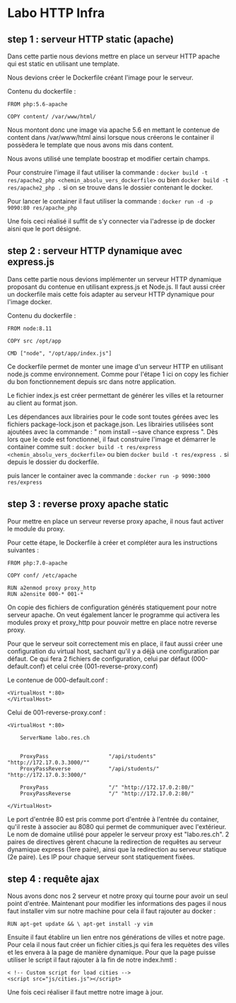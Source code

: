 # Labo HTTP Infra 

## step 1 : serveur HTTP static (apache)

Dans cette partie nous devions mettre en place un serveur HTTP apache qui est static en utilisant une template.

Nous devions créer le Dockerfile créant l'image  pour le serveur.

Contenu du dockerfile : 

```
FROM php:5.6-apache

COPY content/ /var/www/html/
```

Nous montont donc une image via apache 5.6 en mettant le contenue de content dans /var/www/html ainsi lorsque nous créerons le container il possèdera le template que nous avons mis dans content.

Nous avons utilisé une template boostrap et modifier certain champs.

Pour construire l'image il faut utiliser la commande :
`docker build -t res/apache2_php <chemin_absolu_vers_dockerfile>`
ou bien
`docker build -t res/apache2_php .`
si on se trouve dans le dossier contenant le docker.

Pour lancer le container il faut utiliser la commande :
`docker run -d -p 9090:80 res/apache_php`

Une fois ceci réalisé il suffit de s'y connecter via l'adresse ip de docker aisni que le port désigné.

## step 2 : serveur HTTP dynamique avec express.js

Dans cette partie nous devions implémenter un serveur HTTP dynamique proposant du contenue en utilisant express.js et Node.js.
Il faut aussi créer un dockerfile mais cette fois adapter au serveur HTTP dynamique pour l'image docker.

Contenu du dockerfile :
```
FROM node:8.11

COPY src /opt/app

CMD ["node", "/opt/app/index.js"]
```

Ce dockerfile permet de monter une image d'un serveur HTTP en utilisant node.js comme environnement.
Comme pour l'étape 1 ici on copy les fichier du bon fonctionnement depuis src dans notre application.

Le fichier index.js est créer permettant de générer les villes et la retourner au client au format json.

Les dépendances aux librairies pour le code sont toutes gérées avec les fichiers package-lock.json et package.json. Les librairies utilisées sont ajoutées avec la commande : " nom install --save chance express ". Dès lors que le code est fonctionnel, il faut construire l'image et démarrer le container comme suit :
`docker build -t res/express <chemin_absolu_vers_dockerfile>` ou bien 
`docker build -t res/express .` si depuis le dossier du dockerfile.

puis lancer le container avec la commande : 
```docker run -p 9090:3000 res/express```
## step 3 : reverse proxy apache static
Pour mettre en place un serveur reverse proxy apache, il nous faut activer le module du proxy.

Pour cette étape, le Dockerfile à créer et compléter aura les instructions suivantes :
```
FROM php:7.0-apache

COPY conf/ /etc/apache

RUN a2enmod proxy proxy_http
RUN a2ensite 000-* 001-*
```

On copie des fichiers de configuration générés statiquement pour notre serveur apache. On veut également lancer le programme qui activera les modules proxy et proxy_http pour pouvoir mettre en place notre reverse proxy.

Pour que le serveur soit correctement mis en place, il faut aussi créer une configuration du virtual host, sachant qu'il y a déjà une configuration par défaut. Ce qui fera 2 fichiers de configuration, celui par défaut (000-default.conf) et celui crée (001-reverse-proxy.conf)

Le contenue de 000-default.conf :
```
<VirtualHost *:80>
</VirtualHost>
```

Celui de 001-reverse-proxy.conf :
```
<VirtualHost *:80>

	ServerName labo.res.ch
	
	
	ProxyPass					"/api/students" "http://172.17.0.3.3000/""
	ProxyPassReverse			"/api/students/" "http://172.17.0.3:3000/"
	
	ProxyPass					"/" "http://172.17.0.2:80/"
	ProxyPassReverse			"/" "http://172.17.0.2:80/"

</VirtualHost>
```

Le port d'entrée 80 est pris comme port d'entrée à l'entrée du container, qu'il reste à associer au 8080 qui permet de communiquer avec l'extérieur. Le nom de domaine utilisé pour appeler le serveur proxy est "labo.res.ch". 2 paires de directives gèrent chacune la redirection de requêtes au serveur dynamique express (1ere paire), ainsi que la redirection au serveur statique (2e paire). Les IP pour chaque serveur sont statiquement fixées.

## step 4 : requête ajax
Nous avons donc nos 2 serveur et notre proxy qui tourne pour avoir un seul point d'entrée. Maintenant pour modifier les informations des pages il nous faut installer vim sur notre machine pour cela il faut rajouter au docker :
```
RUN apt-get update && \ apt-get install -y vim
```

Ensuite il faut établire un lien entre nos générations de villes et notre page. Pour cela il nous faut créer un fichier cities.js qui fera les requètes des villes et les envera à la page de manière dynamique.
Pour que la page puisse utiliser le script il faut rajouter à la fin de notre index.hmtl :
```
< !-- Custom script for load cities -->
<script src="js/cities.js"></script>
```

Une fois ceci réaliser il faut mettre notre image à jour.

